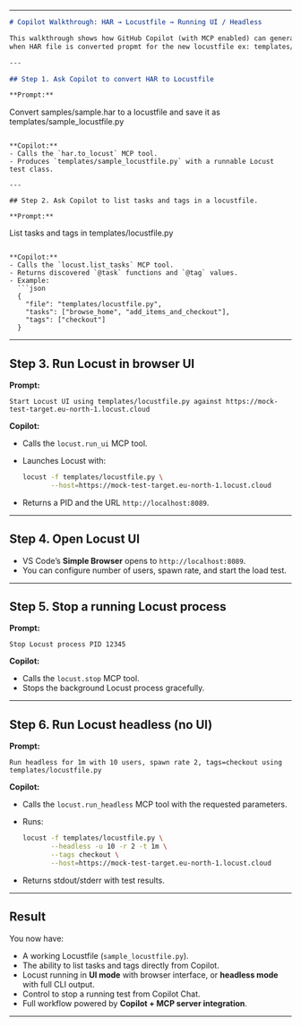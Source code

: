 
---

```markdown
# Copilot Walkthrough: HAR → Locustfile → Running UI / Headless

This walkthrough shows how GitHub Copilot (with MCP enabled) can generate a Locustfile from a HAR capture, list available tasks/tags, and run Locust in either **UI** mode or **headless** mode against the demo target. Run prompt examples use templates/locustfile.py
when HAR file is converted propmt for the new locustfile ex: templates/sample\_locustfile.py

---

## Step 1. Ask Copilot to convert HAR to Locustfile

**Prompt:**
```

Convert samples/sample.har to a locustfile and save it as templates/sample\_locustfile.py

```

**Copilot:**
- Calls the `har.to_locust` MCP tool.
- Produces `templates/sample_locustfile.py` with a runnable Locust test class.

---

## Step 2. Ask Copilot to list tasks and tags in a locustfile.

**Prompt:**
```

List tasks and tags in templates/locustfile.py

````

**Copilot:**
- Calls the `locust.list_tasks` MCP tool.
- Returns discovered `@task` functions and `@tag` values.
- Example:
  ```json
  {
    "file": "templates/locustfile.py",
    "tasks": ["browse_home", "add_items_and_checkout"],
    "tags": ["checkout"]
  }
````

---

## Step 3. Run Locust in browser UI

**Prompt:**

```
Start Locust UI using templates/locustfile.py against https://mock-test-target.eu-north-1.locust.cloud
```

**Copilot:**

* Calls the `locust.run_ui` MCP tool.
* Launches Locust with:

  ```bash
  locust -f templates/locustfile.py \
         --host=https://mock-test-target.eu-north-1.locust.cloud
  ```
* Returns a PID and the URL `http://localhost:8089`.

---

## Step 4. Open Locust UI

* VS Code’s **Simple Browser** opens to `http://localhost:8089`.
* You can configure number of users, spawn rate, and start the load test.

---

## Step 5. Stop a running Locust process

**Prompt:**

```
Stop Locust process PID 12345
```

**Copilot:**

* Calls the `locust.stop` MCP tool.
* Stops the background Locust process gracefully.

---

## Step 6. Run Locust headless (no UI)

**Prompt:**

```
Run headless for 1m with 10 users, spawn rate 2, tags=checkout using templates/locustfile.py
```

**Copilot:**

* Calls the `locust.run_headless` MCP tool with the requested parameters.
* Runs:

  ```bash
  locust -f templates/locustfile.py \
         --headless -u 10 -r 2 -t 1m \
         --tags checkout \
         --host=https://mock-test-target.eu-north-1.locust.cloud
  ```
* Returns stdout/stderr with test results.

---

## Result

You now have:

* A working Locustfile (`sample_locustfile.py`).
* The ability to list tasks and tags directly from Copilot.
* Locust running in **UI mode** with browser interface, or **headless mode** with full CLI output.
* Control to stop a running test from Copilot Chat.
* Full workflow powered by **Copilot + MCP server integration**.

---

